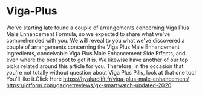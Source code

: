 # Viga-Plus
We've starting late found a couple of arrangements concerning Viga Plus Male Enhancement Formula, so we expected to share what we've comprehended with you. We will reveal to you what we've discovered a couple of arrangements concerning the Viga Plus Male Enhancement Ingredients, conceivable Viga Plus Male Enhancement Side Effects, and even where the best spot to get it is. We likewise have another of our top picks related around this article for you. Therefore, in the occasion that you're not totally without question about Viga Plus Pills, look at that one too! You'll like it.Click Here  https://hyalurolift.fr/viga-plus-male-enhancement/  https://jotform.com/gadgetreviews/gx-smartwatch-updated-2020
